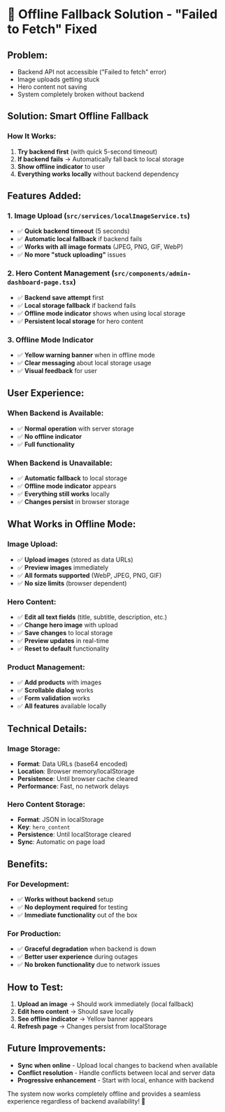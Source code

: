 # 🔄 Offline Fallback Solution - "Failed to Fetch" Fixed

## **Problem:**
- Backend API not accessible ("Failed to fetch" error)
- Image uploads getting stuck
- Hero content not saving
- System completely broken without backend

## **Solution: Smart Offline Fallback**

### **How It Works:**
1. **Try backend first** (with quick 5-second timeout)
2. **If backend fails** → Automatically fall back to local storage
3. **Show offline indicator** to user
4. **Everything works locally** without backend dependency

## **Features Added:**

### **1. Image Upload (`src/services/localImageService.ts`)**
- ✅ **Quick backend timeout** (5 seconds)
- ✅ **Automatic local fallback** if backend fails
- ✅ **Works with all image formats** (JPEG, PNG, GIF, WebP)
- ✅ **No more "stuck uploading"** issues

### **2. Hero Content Management (`src/components/admin-dashboard-page.tsx`)**
- ✅ **Backend save attempt** first
- ✅ **Local storage fallback** if backend fails
- ✅ **Offline mode indicator** shows when using local storage
- ✅ **Persistent local storage** for hero content

### **3. Offline Mode Indicator**
- ✅ **Yellow warning banner** when in offline mode
- ✅ **Clear messaging** about local storage usage
- ✅ **Visual feedback** for user

## **User Experience:**

### **When Backend is Available:**
- ✅ **Normal operation** with server storage
- ✅ **No offline indicator**
- ✅ **Full functionality**

### **When Backend is Unavailable:**
- ✅ **Automatic fallback** to local storage
- ✅ **Offline mode indicator** appears
- ✅ **Everything still works** locally
- ✅ **Changes persist** in browser storage

## **What Works in Offline Mode:**

### **Image Upload:**
- ✅ **Upload images** (stored as data URLs)
- ✅ **Preview images** immediately
- ✅ **All formats supported** (WebP, JPEG, PNG, GIF)
- ✅ **No size limits** (browser dependent)

### **Hero Content:**
- ✅ **Edit all text fields** (title, subtitle, description, etc.)
- ✅ **Change hero image** with upload
- ✅ **Save changes** to local storage
- ✅ **Preview updates** in real-time
- ✅ **Reset to default** functionality

### **Product Management:**
- ✅ **Add products** with images
- ✅ **Scrollable dialog** works
- ✅ **Form validation** works
- ✅ **All features** available locally

## **Technical Details:**

### **Image Storage:**
- **Format**: Data URLs (base64 encoded)
- **Location**: Browser memory/localStorage
- **Persistence**: Until browser cache cleared
- **Performance**: Fast, no network delays

### **Hero Content Storage:**
- **Format**: JSON in localStorage
- **Key**: `hero_content`
- **Persistence**: Until localStorage cleared
- **Sync**: Automatic on page load

## **Benefits:**

### **For Development:**
- ✅ **Works without backend** setup
- ✅ **No deployment required** for testing
- ✅ **Immediate functionality** out of the box

### **For Production:**
- ✅ **Graceful degradation** when backend is down
- ✅ **Better user experience** during outages
- ✅ **No broken functionality** due to network issues

## **How to Test:**

1. **Upload an image** → Should work immediately (local fallback)
2. **Edit hero content** → Should save locally
3. **See offline indicator** → Yellow banner appears
4. **Refresh page** → Changes persist from localStorage

## **Future Improvements:**
- **Sync when online** - Upload local changes to backend when available
- **Conflict resolution** - Handle conflicts between local and server data
- **Progressive enhancement** - Start with local, enhance with backend

The system now works completely offline and provides a seamless experience regardless of backend availability! 🎉
